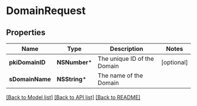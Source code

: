 # DomainRequest

## Properties
Name | Type | Description | Notes
------------ | ------------- | ------------- | -------------
**pkiDomainID** | **NSNumber*** | The unique ID of the Domain | [optional] 
**sDomainName** | **NSString*** | The name of the Domain | 

[[Back to Model list]](../README.md#documentation-for-models) [[Back to API list]](../README.md#documentation-for-api-endpoints) [[Back to README]](../README.md)


